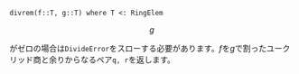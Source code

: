 ```
divrem(f::T, g::T) where T <: RingElem
```

$$
g
$$

がゼロの場合は`DivideError`をスローする必要があります。$f$を$g$で割ったユークリッド商と余りからなるペア`q, r`を返します。
